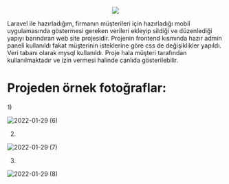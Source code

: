 <p align="center"><img src="https://laravel.com/assets/img/components/logo-laravel.svg"></p>

Laravel ile hazırladığım, firmanın müşterileri için hazırladığı mobil uygulamasında göstermesi gereken verileri ekleyip sildiği ve düzenlediği yapıyı barındıran web site projesidir. Projenin frontend kısmında hazır admin paneli kullanıldı fakat müşterinin isteklerine göre css de değişiklikler yapıldı. Veri tabanı olarak mysql kullanıldı. Proje hala müşteri tarafından kullanılmaktadır ve izin vermesi halinde canlıda gösterilebilir.

<h1>Projeden örnek fotoğraflar:</h1>
1)

![2022-01-29 (6)](https://user-images.githubusercontent.com/43759769/151667268-111b9529-aa9d-4380-bf02-ac093c548738.png)

2)

![2022-01-29 (7)](https://user-images.githubusercontent.com/43759769/151667279-2b7b54ee-3767-4998-98e2-24e02ab996dd.png)

3)

![2022-01-29 (8)](https://user-images.githubusercontent.com/43759769/151667297-f9056169-f037-49da-9d3f-7dd1a58c08ab.png)
